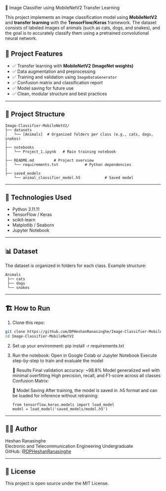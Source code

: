 🧠 Image Classifier using MobileNetV2 Transfer Learning

This project implements an image classification model using **MobileNetV2** and **transfer learning** with the **TensorFlow/Keras** framework. The dataset consists of labeled images of animals 
(such as cats, dogs, and snakes), and the goal is to accurately classify them using a pretrained convolutional neural network.

## 🚀 Project Features

- ✅ Transfer learning with **MobileNetV2 (ImageNet weights)**
- ✅ Data augmentation and preprocessing
- ✅ Training and validation using `ImageDataGenerator`
- ✅ Confusion matrix and classification report
- ✅ Model saving for future use
- ✅ Clean, modular structure and best practices

---

## 📂 Project Structure
```
Image-Classifier-MobileNetV2/
├── datasets
│   └── [Animals]  # Organized folders per class (e.g., cats, dogs, snakes)
│
├── notebooks
│   └── Project_1.ipynb   # Main training notebook
│
├── README.md         # Project overview
|   └── requirements.txt            # Python dependencies
|
├── saved_models
    └── animal_classifier_model.h5           # Saved model
```

---

## 🧰 Technologies Used

- Python 3.11.11
- TensorFlow / Keras
- scikit-learn
- Matplotlib / Seaborn
- Jupyter Notebook

---

## 📊 Dataset

The dataset is organized in folders for each class. Example structure:
````
Animals
 ├── cats
 ├── dogs
 └── snakes
````

 ---

 ## 🏗️ How to Run

  1. Clone this repo:
  
  ```bash
  git clone https://github.com/DPHeshanRanasinghe/Image-Classifier-MobileNetV2.git
  cd Image-Classifier-MobileNetV2
  ```
  2. Set up your environment:
     pip install -r requirements.txt
  
  3. Run the notebook:
     Open in Google Colab or Jupyter Notebook
     Execute step-by-step to train and evaluate the model
     
      🧠 Results
      Final validation accuracy: ~98.8%
      Model generalized well with minimal overfitting
      High precision, recall, and F1-score across all classes
      Confusion Matrix:
      
      💾 Model Saving
      After training, the model is saved in .h5 format and can be loaded for inference without retraining:
      ```
      from tensorflow.keras.models import load_model
      model = load_model('saved_models/model.h5')
      ```

---

## 🙋‍♂️ Author
Heshan Ranasinghe\
Electronic and Telecommunication Engineering Undergraduate\
GitHub: [@DPHeshanRanasinghe](https://github.com/DPHeshanRanasinghe)


---

## 📜 License
This project is open source under the MIT License.







